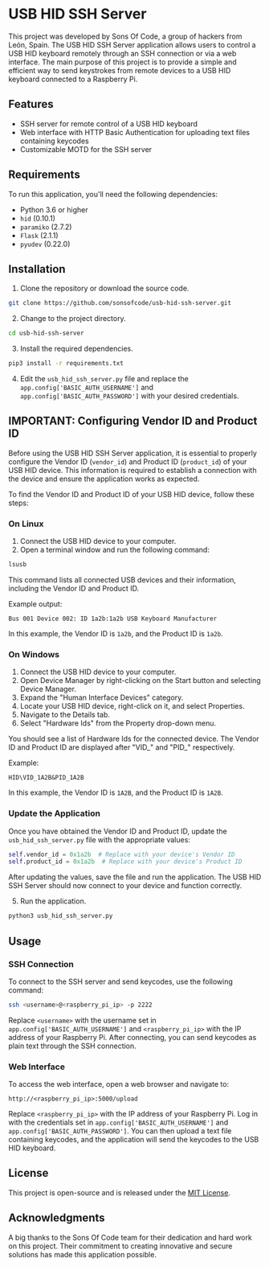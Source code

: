 # USB HID SSH Server

This project was developed by Sons Of Code, a group of hackers from León, Spain. The USB HID SSH Server application allows users to control a USB HID keyboard remotely through an SSH connection or via a web interface. The main purpose of this project is to provide a simple and efficient way to send keystrokes from remote devices to a USB HID keyboard connected to a Raspberry Pi.

## Features

- SSH server for remote control of a USB HID keyboard
- Web interface with HTTP Basic Authentication for uploading text files containing keycodes
- Customizable MOTD for the SSH server

## Requirements

To run this application, you'll need the following dependencies:

- Python 3.6 or higher
- `hid` (0.10.1)
- `paramiko` (2.7.2)
- `Flask` (2.1.1)
- `pyudev` (0.22.0)

## Installation

1. Clone the repository or download the source code.

```bash
git clone https://github.com/sonsofcode/usb-hid-ssh-server.git
```

2. Change to the project directory.

```bash
cd usb-hid-ssh-server
```

3. Install the required dependencies.

```bash
pip3 install -r requirements.txt
```

4. Edit the `usb_hid_ssh_server.py` file and replace the `app.config['BASIC_AUTH_USERNAME']` and `app.config['BASIC_AUTH_PASSWORD']` with your desired credentials.

## IMPORTANT: Configuring Vendor ID and Product ID

Before using the USB HID SSH Server application, it is essential to properly configure the Vendor ID (`vendor_id`) and Product ID (`product_id`) of your USB HID device. This information is required to establish a connection with the device and ensure the application works as expected.

To find the Vendor ID and Product ID of your USB HID device, follow these steps:

### On Linux

1. Connect the USB HID device to your computer.
2. Open a terminal window and run the following command:

```bash
lsusb
```

This command lists all connected USB devices and their information, including the Vendor ID and Product ID.

Example output:

```
Bus 001 Device 002: ID 1a2b:1a2b USB Keyboard Manufacturer
```

In this example, the Vendor ID is `1a2b`, and the Product ID is `1a2b`.

### On Windows

1. Connect the USB HID device to your computer.
2. Open Device Manager by right-clicking on the Start button and selecting Device Manager.
3. Expand the "Human Interface Devices" category.
4. Locate your USB HID device, right-click on it, and select Properties.
5. Navigate to the Details tab.
6. Select "Hardware Ids" from the Property drop-down menu.

You should see a list of Hardware Ids for the connected device. The Vendor ID and Product ID are displayed after "VID_" and "PID_" respectively.

Example:

```
HID\VID_1A2B&PID_1A2B
```

In this example, the Vendor ID is `1A2B`, and the Product ID is `1A2B`.

### Update the Application

Once you have obtained the Vendor ID and Product ID, update the `usb_hid_ssh_server.py` file with the appropriate values:

```python
self.vendor_id = 0x1a2b  # Replace with your device's Vendor ID
self.product_id = 0x1a2b  # Replace with your device's Product ID
```

After updating the values, save the file and run the application. The USB HID SSH Server should now connect to your device and function correctly.

5. Run the application.

```bash
python3 usb_hid_ssh_server.py
```

## Usage


### SSH Connection

To connect to the SSH server and send keycodes, use the following command:

```bash
ssh <username>@<raspberry_pi_ip> -p 2222
```

Replace `<username>` with the username set in `app.config['BASIC_AUTH_USERNAME']` and `<raspberry_pi_ip>` with the IP address of your Raspberry Pi. After connecting, you can send keycodes as plain text through the SSH connection.

### Web Interface

To access the web interface, open a web browser and navigate to:

```
http://<raspberry_pi_ip>:5000/upload
```

Replace `<raspberry_pi_ip>` with the IP address of your Raspberry Pi. Log in with the credentials set in `app.config['BASIC_AUTH_USERNAME']` and `app.config['BASIC_AUTH_PASSWORD']`. You can then upload a text file containing keycodes, and the application will send the keycodes to the USB HID keyboard.

## License

This project is open-source and is released under the [MIT License](LICENSE).

## Acknowledgments

A big thanks to the Sons Of Code team for their dedication and hard work on this project. Their commitment to creating innovative and secure solutions has made this application possible.